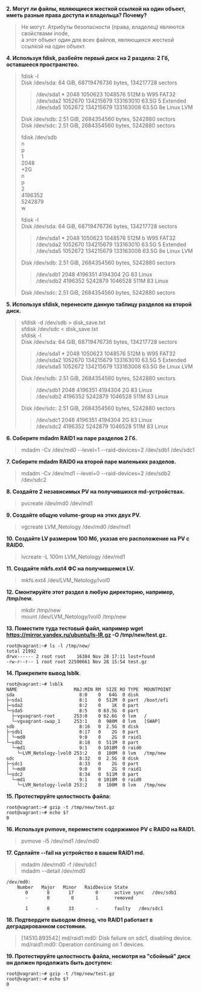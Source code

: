 **2. Могут ли файлы, являющиеся жесткой ссылкой на один объект, иметь разные права доступа и владельца? Почему?**  
> Не могут. Атрибуты безопасности (права, владелец) являются свойствами inode,  
> а этот объект один для всех файлов, являющихся жесткой ссылкой на один объект.  

**4. Используя fdisk, разбейте первый диск на 2 раздела: 2 Гб, оставшееся пространство.**  
> fdisk -l  
> Disk /dev/sda: 64 GiB, 68719476736 bytes, 134217728 sectors  
>> /dev/sda1  *       2048   1050623   1048576  512M  b W95 FAT32  
>> /dev/sda2       1052670 134215679 133163010 63.5G  5 Extended  
>> /dev/sda5       1052672 134215679 133163008 63.5G 8e Linux LVM
> 
> Disk /dev/sdb: 2.51 GiB, 2684354560 bytes, 5242880 sectors  
> Disk /dev/sdc: 2.51 GiB, 2684354560 bytes, 5242880 sectors  
> 
> fdisk /dev/sdb  
> n  
> p  
> 1  
> 2048  
> +2G  
> n  
> p  
> 2  
> 4196352  
> 5242879  
> w  
> 
> fdisk -l  
> Disk /dev/sda: 64 GiB, 68719476736 bytes, 134217728 sectors  
>> /dev/sda1  *       2048   1050623   1048576  512M  b W95 FAT32  
>> /dev/sda2       1052670 134215679 133163010 63.5G  5 Extended  
>> /dev/sda5       1052672 134215679 133163008 63.5G 8e Linux LVM  
> 
> Disk /dev/sdb: 2.51 GiB, 2684354560 bytes, 5242880 sectors  
>> /dev/sdb1          2048 4196351 4194304    2G 83 Linux  
>> /dev/sdb2       4196352 5242879 1046528  511M 83 Linux
> 
> Disk /dev/sdc: 2.51 GiB, 2684354560 bytes, 5242880 sectors  

**5. Используя sfdisk, перенесите данную таблицу разделов на второй диск.**  
> sfdisk -d /dev/sdb > disk_save.txt  
> sfdisk /dev/sdc < disk_save.txt  
> sfdisk -l  
> Disk /dev/sda: 64 GiB, 68719476736 bytes, 134217728 sectors  
>> /dev/sda1  *       2048   1050623   1048576  512M  b W95 FAT32  
>> /dev/sda2       1052670 134215679 133163010 63.5G  5 Extended  
>> /dev/sda5       1052672 134215679 133163008 63.5G 8e Linux LVM  
> 
> Disk /dev/sdb: 2.51 GiB, 2684354560 bytes, 5242880 sectors  
>> /dev/sdb1          2048 4196351 4194304    2G 83 Linux  
>> /dev/sdb2       4196352 5242879 1046528  511M 83 Linux  
> 
> Disk /dev/sdc: 2.51 GiB, 2684354560 bytes, 5242880 sectors  
>> /dev/sdc1          2048 4196351 4194304    2G 83 Linux  
>> /dev/sdc2       4196352 5242879 1046528  511M 83 Linux  

**6. Соберите mdadm RAID1 на паре разделов 2 Гб.**  
> mdadm -Cv /dev/md0 --level=1 --raid-devices=2 /dev/sdb1 /dev/sdc1  

**7. Соберите mdadm RAID0 на второй паре маленьких разделов.**  
> mdadm -Cv /dev/md1 --level=0 --raid-devices=2 /dev/sdb2 /dev/sdc2  

**8. Создайте 2 независимых PV на получившихся md-устройствах.**  
> pvcreate /dev/md0 /dev/md1  

**9. Создайте общую volume-group на этих двух PV.**  
> vgcreate LVM_Netology /dev/md0 /dev/md1  

**10. Создайте LV размером 100 Мб, указав его расположение на PV с RAID0.**  
> lvcreate -L 100m LVM_Netology /dev/md1  

**11. Создайте mkfs.ext4 ФС на получившемся LV.**  
> mkfs.ext4 /dev/LVM_Netology/lvol0  

**12. Смонтируйте этот раздел в любую директорию, например, /tmp/new.**  
> mkdir /tmp/new  
> mount /dev/LVM_Netology/lvol0 /tmp/new  

**13. Поместите туда тестовый файл, например wget https://mirror.yandex.ru/ubuntu/ls-lR.gz -O /tmp/new/test.gz.**  
```
root@vagrant:~# ls -l /tmp/new/  
total 21992  
drwx------ 2 root root    16384 Nov 28 17:11 lost+found  
-rw-r--r-- 1 root root 22500661 Nov 28 15:54 test.gz  
```
**14. Прикрепите вывод lsblk.**  
```
root@vagrant:~# lsblk
NAME                     MAJ:MIN RM  SIZE RO TYPE  MOUNTPOINT
sda                        8:0    0   64G  0 disk
├─sda1                     8:1    0  512M  0 part  /boot/efi
├─sda2                     8:2    0    1K  0 part
└─sda5                     8:5    0 63.5G  0 part
  ├─vgvagrant-root       253:0    0 62.6G  0 lvm   /
  └─vgvagrant-swap_1     253:1    0  980M  0 lvm   [SWAP]
sdb                        8:16   0  2.5G  0 disk
├─sdb1                     8:17   0    2G  0 part
│ └─md0                    9:0    0    2G  0 raid1
└─sdb2                     8:18   0  511M  0 part
  └─md1                    9:1    0 1018M  0 raid0
    └─LVM_Netology-lvol0 253:2    0  100M  0 lvm   /tmp/new
sdc                        8:32   0  2.5G  0 disk
├─sdc1                     8:33   0    2G  0 part
│ └─md0                    9:0    0    2G  0 raid1
└─sdc2                     8:34   0  511M  0 part
  └─md1                    9:1    0 1018M  0 raid0
    └─LVM_Netology-lvol0 253:2    0  100M  0 lvm   /tmp/new
```
**15. Протестируйте целостность файла:**  
```
root@vagrant:~# gzip -t /tmp/new/test.gz
root@vagrant:~# echo $?
0
```
**16. Используя pvmove, переместите содержимое PV с RAID0 на RAID1.**  
> pvmove -i5 /dev/md1 /dev/md0  

**17. Сделайте --fail на устройство в вашем RAID1 md.**  
> mdadm /dev/md0 -f /dev/sdc1  
> mdadm --detail /dev/md0  
```commandline
/dev/md0:
    Number   Major   Minor   RaidDevice State
       0       8       17        0      active sync   /dev/sdb1
       -       0        0        1      removed

       1       8       33        -      faulty   /dev/sdc1
```
**18. Подтвердите выводом dmesg, что RAID1 работает в деградированном состоянии.**  
> [14510.893542] md/raid1:md0: Disk failure on sdc1, disabling device.  
> md/raid1:md0: Operation continuing on 1 devices.  

**19. Протестируйте целостность файла, несмотря на "сбойный" диск он должен продолжать быть доступен:**  
```
root@vagrant:~# gzip -t /tmp/new/test.gz
root@vagrant:~# echo $?
0
```
